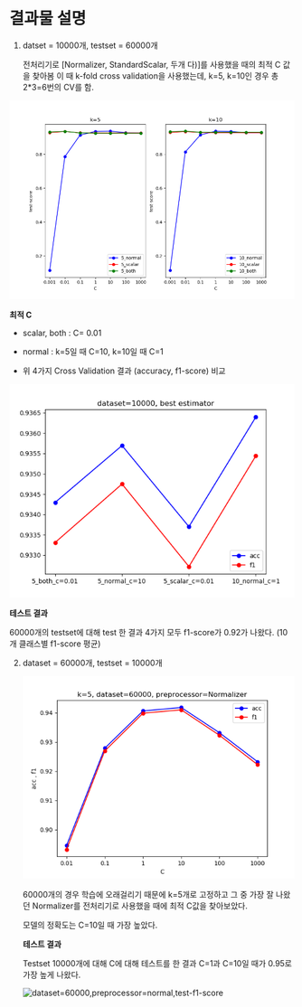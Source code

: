 # 결과물 설명

1. datset = 10000개, testset = 60000개

   전처리기로 [Normalizer, StandardScalar, 두개 다)]를 사용했을 때의 최적 C 값을 찾아봄
   이 때 k-fold cross validation을 사용했는데, k=5, k=10인 경우 총 2*3=6번의 CV를 함.
   
![find_best_c](plots\find_best_c.png)
   
   **최적 C**
   
   * scalar, both : C= 0.01
   
   * normal : k=5일 때 C=10, k=10일 때 C=1
   
   * 위 4가지 Cross Validation 결과 (accuracy, f1-score) 비교
   
   ![best_estimator_10000](plots\best_estimator_10000.png)
   
   __테스트 결과__
   
   60000개의 testset에 대해 test 한 결과 4가지 모두 f1-score가 0.92가 나왔다. (10개 클래스별 f1-score 평균)
   
   
2. dataset = 60000개, testset = 10000개

   ![k=5,dataset=60000,preprocessor=normal](plots\k=5,dataset=60000,preprocessor=normal.png)

   60000개의 경우 학습에 오래걸리기 때문에 k=5개로 고정하고 그 중 가장 잘 나왔던 Normalizer를 전처리기로 사용했을 때에 최적 C값을 찾아보았다.

   모델의 정확도는 C=10일 때 가장 높았다.

   __테스트 결과__

   Testset 10000개에 대해 C에 대해 테스트를 한 결과 C=1과 C=10일 때가 0.95로 가장 높게 나왔다.

   ![dataset=60000,preprocessor=normal,test-f1-score](D:plots\dataset=60000,preprocessor=normal,test-f1-score.png)

